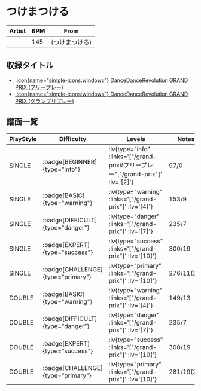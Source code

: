 # つけまつける

|Artist|BPM|From|
|------|---|----|
||145|(つけまつける)|

## 収録タイトル

- [ :icon{name="simple-icons:windows"} DanceDanceRevolution GRAND PRIX (フリープレー)](/grand-prix#フリープレー)
- [ :icon{name="simple-icons:windows"} DanceDanceRevolution GRAND PRIX (グランプリプレー)](/grand-prix)

## 譜面一覧

|PlayStyle|Difficulty|Levels|Notes|Movie|
|---------|----------|------|-----|-----|
|SINGLE| :badge[BEGINNER]{type="info"} | :lv{type="info" :links='["/grand-prix#フリープレー","/grand-prix"]' :lv='[2]'} |97/0||
|SINGLE| :badge[BASIC]{type="warning"} | :lv{type="warning" :links='["/grand-prix"]' :lv='[4]'} |153/9||
|SINGLE| :badge[DIFFICULT]{type="danger"} | :lv{type="danger" :links='["/grand-prix"]' :lv='[7]'} |235/7||
|SINGLE| :badge[EXPERT]{type="success"} | :lv{type="success" :links='["/grand-prix"]' :lv='[10]'} |300/19||
|SINGLE| :badge[CHALLENGE]{type="primary"} | :lv{type="primary" :links='["/grand-prix"]' :lv='[10]'} |276/11(28)||
|DOUBLE| :badge[BASIC]{type="warning"} | :lv{type="warning" :links='["/grand-prix"]' :lv='[4]'} |149/13||
|DOUBLE| :badge[DIFFICULT]{type="danger"} | :lv{type="danger" :links='["/grand-prix"]' :lv='[7]'} |235/7||
|DOUBLE| :badge[EXPERT]{type="success"} | :lv{type="success" :links='["/grand-prix"]' :lv='[10]'} |300/19||
|DOUBLE| :badge[CHALLENGE]{type="primary"} | :lv{type="primary" :links='["/grand-prix"]' :lv='[10]'} |281/19(23)||
